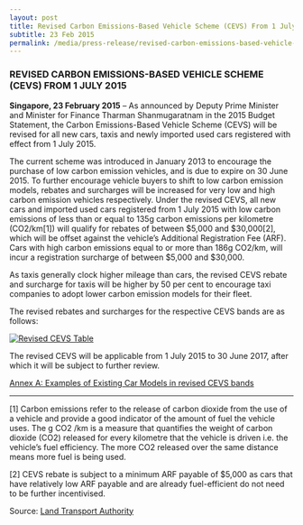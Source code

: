 ```yaml
---
layout: post
title: Revised Carbon Emissions-Based Vehicle Scheme (CEVS) From 1 July 2015
subtitle: 23 Feb 2015
permalink: /media/press-release/revised-carbon-emissions-based-vehicle-scheme-(cevs)-from-1-july-2015
---
```


### REVISED CARBON EMISSIONS-BASED VEHICLE SCHEME (CEVS) FROM 1 JULY 2015

**Singapore, 23 February 2015** – As announced by Deputy Prime Minister and Minister for Finance Tharman Shanmugaratnam in the 2015 Budget Statement, the Carbon Emissions-Based Vehicle Scheme (CEVS) will be revised for all new cars, taxis and newly imported used cars registered with effect from 1 July 2015.

The current scheme was introduced in January 2013 to encourage the purchase of low carbon emission vehicles, and is due to expire on 30 June 2015. To further encourage vehicle buyers to shift to low carbon emission models, rebates and surcharges will be increased for very low and high carbon emission vehicles respectively. Under the revised CEVS, all new cars and imported used cars registered from 1 July 2015 with low carbon emissions of less than or equal to 135g carbon emissions per kilometre (CO2/km[1]) will qualify for rebates of between $5,000 and $30,000[2], which will be offset against the vehicle’s Additional Registration Fee (ARF). Cars with high carbon emissions equal to or more than 186g CO2/km, will incur a registration surcharge of between $5,000 and $30,000.

As taxis generally clock higher mileage than cars, the revised CEVS rebate and surcharge for taxis will be higher by 50 per cent to encourage taxi companies to adopt lower carbon emission models for their fleet.

The revised rebates and surcharges for the respective CEVS bands are as follows:

<a href="/images/revisedcevs.jpg" target="_blank"> ![Revised CEVS Table](/images/revisedcevs.jpg "Revised CEVS Table")</a>

The revised CEVS will be applicable from 1 July 2015 to 30 June 2017, after which it will be subject to further review.

[<a href="/files/default-source/news-documents/cevs_revised_bands_eg_car_models_annex_a.pdf" target="_blank">Annex A:  Examples of Existing Car Models in revised CEVS bands</a>](/files/default-source/news-documents/cevs_revised_bands_eg_car_models_annex_a.pdf)

********** 

[1] Carbon emissions refer to the release of carbon dioxide from the use of a vehicle and provide a good indicator of the amount of fuel the vehicle uses. The g CO2 /km is a measure that quantifies the weight of carbon dioxide (CO2) released for every kilometre that the vehicle is driven i.e. the vehicle’s fuel efficiency. The more CO2 released over the same distance means more fuel is being used.

[2] CEVS rebate is subject to a minimum ARF payable of $5,000 as cars that have relatively low ARF payable and are already fuel-efficient do not need to be further incentivised.

Source: [<a href="http://www.lta.gov.sg/apps/news/page.aspx?c=2&id=8aa03b88-409f-4852-b2df-09077e101468" target="_blank">Land Transport Authority</a>](http://www.lta.gov.sg/apps/news/page.aspx?c=2&id=8aa03b88-409f-4852-b2df-09077e101468)